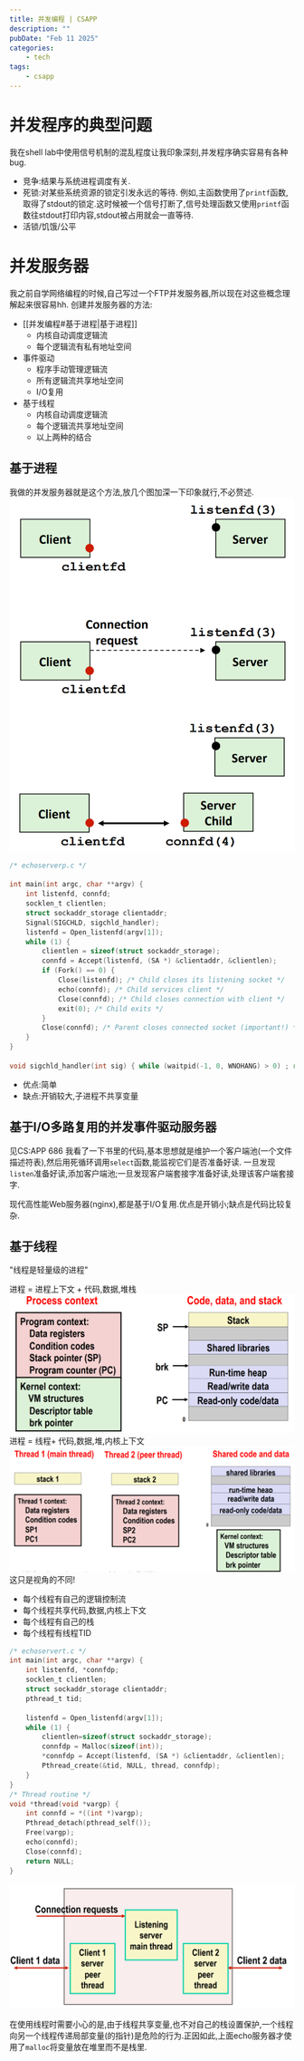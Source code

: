 ```yaml
---
title: 并发编程 | CSAPP
description: ""
pubDate: "Feb 11 2025"
categories:
    - tech
tags:
    - csapp
---
```


# 并发程序的典型问题
我在shell lab中使用信号机制的混乱程度让我印象深刻,并发程序确实容易有各种bug.
- 竞争:结果与系统进程调度有关.
- 死锁:对某些系统资源的锁定引发永远的等待.
	例如,主函数使用了`printf`函数,取得了stdout的锁定.这时候被一个信号打断了,信号处理函数又使用`printf`函数往stdout打印内容,stdout被占用就会一直等待.
- 活锁/饥饿/公平

# 并发服务器
我之前自学网络编程的时候,自己写过一个FTP并发服务器,所以现在对这些概念理解起来很容易hh.
创建并发服务器的方法:
- [[并发编程#基于进程|基于进程]]
	- 内核自动调度逻辑流
	- 每个逻辑流有私有地址空间
- 事件驱动
	- 程序手动管理逻辑流
	- 所有逻辑流共享地址空间
	- I/O复用
- 基于线程
	- 内核自动调度逻辑流
	- 每个逻辑流共享地址空间
	- 以上两种的结合

## 基于进程
我做的并发服务器就是这个方法,放几个图加深一下印象就行,不必赘述.
![](attachments/Pasted%20image%2020250211120225.png)
```c
/* echoserverp.c */

int main(int argc, char **argv) { 
	int listenfd, connfd; 
	socklen_t clientlen; 
	struct sockaddr_storage clientaddr; 
	Signal(SIGCHLD, sigchld_handler); 
	listenfd = Open_listenfd(argv[1]); 
	while (1) { 
		clientlen = sizeof(struct sockaddr_storage); 
		connfd = Accept(listenfd, (SA *) &clientaddr, &clientlen); 
		if (Fork() == 0) { 
			Close(listenfd); /* Child closes its listening socket */ 
			echo(connfd); /* Child services client */ 
			Close(connfd); /* Child closes connection with client */ 
			exit(0); /* Child exits */ 
		} 
		Close(connfd); /* Parent closes connected socket (important!) */ 
	} 
}

void sigchld_handler(int sig) { while (waitpid(-1, 0, WNOHANG) > 0) ; return; }
```
- 优点:简单
- 缺点:开销较大,子进程不共享变量

## 基于I/O多路复用的并发事件驱动服务器
见CS:APP 686
我看了一下书里的代码,基本思想就是维护一个客户端池(一个文件描述符表),然后用死循环调用`select`函数,能监视它们是否准备好读.
一旦发现`listen`准备好读,添加客户端池;一旦发现客户端套接字准备好读,处理该客户端套接字.

现代高性能Web服务器(nginx),都是基于I/O复用.优点是开销小;缺点是代码比较复杂.

## 基于线程
"线程是轻量级的进程"

进程 = 进程上下文 + 代码,数据,堆栈
![](attachments/Pasted%20image%2020250211165558.png)
进程 = 线程+ 代码,数据,堆,内核上下文
![](attachments/Pasted%20image%2020250211165754.png)
这只是视角的不同!
- 每个线程有自己的逻辑控制流
- 每个线程共享代码,数据,内核上下文
- 每个线程有自己的栈
- 每个线程有线程TID

```c
/* echoservert.c */
int main(int argc, char **argv) { 
	int listenfd, *connfdp; 
	socklen_t clientlen; 
	struct sockaddr_storage clientaddr; 
	pthread_t tid; 
	
	listenfd = Open_listenfd(argv[1]); 
	while (1) { 
		clientlen=sizeof(struct sockaddr_storage); 
		connfdp = Malloc(sizeof(int)); 
		*connfdp = Accept(listenfd, (SA *) &clientaddr, &clientlen); 
		Pthread_create(&tid, NULL, thread, connfdp);
	}
}
/* Thread routine */ 
void *thread(void *vargp) { 
	int connfd = *((int *)vargp); 
	Pthread_detach(pthread_self()); 
	Free(vargp); 
	echo(connfd); 
	Close(connfd); 
	return NULL; 
}
```
![](attachments/Pasted%20image%2020250211172356.png)

在使用线程时需要小心的是,由于线程共享变量,也不对自己的栈设置保护,一个线程向另一个线程传递局部变量(的指针)是危险的行为.正因如此,上面echo服务器才使用了`malloc`将变量放在堆里而不是栈里.



